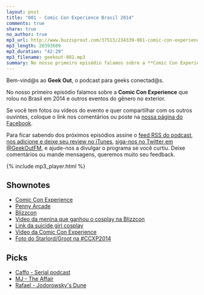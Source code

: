 ```yaml
---
layout: post
title: "001 - Comic Con Experience Brasil 2014"
comments: true
share: true
no_author: true
mp3_url: http://www.buzzsprout.com/37513/234339-001-comic-con-experience-brasil-2014.mp3
mp3_length: 20393609
mp3_duration: "42:29"
mp3_filename: geekout-001.mp3
summary: No nosso primeiro episódio falamos sobre a **Comic Con Experience** que rolou no Brasil em 2014 e outros eventos do gênero no exterior.
---
```


Bem-vind@s ao **Geek Out**, o podcast para geeks conectad@s.

No nosso primeiro episódio falamos sobre a **Comic Con Experience** que rolou no Brasil em 2014 e outros eventos do gênero no exterior.

Se você tem fotos ou vídeos do evento e quer compartilhar com os outros ouvintes, coloque o link nos comentários ou poste na [nossa página do Facebook](https://www.facebook.com/geekoutfm).

Para ficar sabendo dos próximos episódios assine o [feed RSS do podcast](/feed.xml), [nos adicione e deixe seu review no iTunes](https://itunes.apple.com/br/podcast/geek-out/id956387481), [siga-nos no Twitter em @GeekOutFM](https://twitter.com/GeekoutFM), e ajude-nos a divulgar o programa se você curtiu. Deixe comentários ou mande mensagens, queremos muito seu feedback.

{% include mp3_player.html %}

## Shownotes
* [Comic Con Experience](https://www.facebook.com/comicconexperience?fref=nf)
* [Penny Arcade](http://www.penny-arcade.com/)
* [Blizzcon](http://us.battle.net/blizzcon/en/)
* [Video da menina que ganhou o cosplay na Blizzcon](http://www.polygon.com/2014/11/8/7177333/blizzcons-cosplay-triumph-took-two-years-to-make-but-no-one-saw-it)
* [Link da suicide girl cosplay](http://instagram.com/p/uYKSXqigkV/)
* [Video da Comic Con Experience](https://www.facebook.com/video.php?v=886413094710243)
* [Foto do Starlord/Groot na #CCXP2014](http://instagram.com/p/wSASaxpmRb/)

## Picks
* [Caffo - Serial podcast](http://serialpodcast.org/)
* [MJ - The Affair](http://www.sho.com/sho/the-affair/home)
* [Rafael - Jodorowsky's Dune](http://en.wikipedia.org/wiki/Jodorowsky%27s_Dune)
